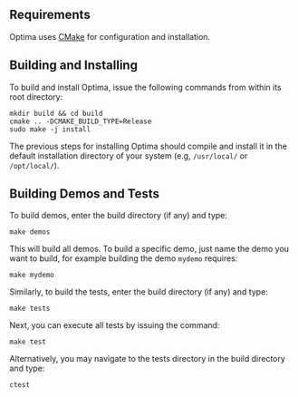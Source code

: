 Requirements
------------

Optima uses [CMake][1] for configuration and installation.

Building and Installing
-----------------------

To build and install Optima, issue the following commands from within its root directory:

    mkdir build && cd build
    cmake .. -DCMAKE_BUILD_TYPE=Release
    sudo make -j install

The previous steps for installing Optima should compile and install it in the default installation directory of your system (e.g, `/usr/local/` or `/opt/local/`).

Building Demos and Tests
------------------------

To build demos, enter the build directory (if any) and type:

    make demos

This will build all demos. To build a specific demo, just name the demo you want to build, for example building the demo `mydemo` requires:

    make mydemo

Similarly, to build the tests, enter the build directory (if any) and type:

    make tests

Next, you can execute all tests by issuing the command:

    make test

Alternatively, you may navigate to the tests directory in the build directory
and type:

    ctest

  [1]: http://www.cmake.org/
